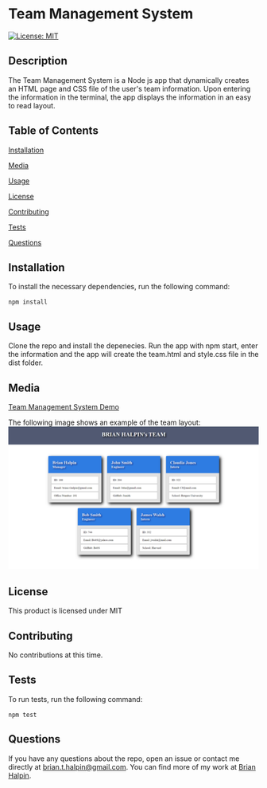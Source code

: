 # Team Management System
[![License: MIT](https://img.shields.io/badge/License-MIT-yellow.svg)](https://opensource.org/licenses/MIT)

## Description
The Team Management System is a Node js app that dynamically creates an HTML page and CSS file of the user's team information.  Upon entering the information in the terminal, the app displays the information in an easy to read layout.

## Table of Contents

[Installation](#installation)

[Media](#media)

[Usage](#usage)

[License](#license)

[Contributing](#contributing)

[Tests](#tests)

[Questions](#questions)

## Installation
To install the necessary dependencies, run the following command:

    npm install

## Usage
Clone the repo and install the depenecies.  Run the app with npm start, enter the information and the app will create the team.html and style.css file in the dist folder.

## Media
[Team Management System Demo](https://watch.screencastify.com/v/6mH7eIOe3nYa2C4DMHc6)

The following image shows an example of the team layout:
![Team information displayed in cards](./assets/images/html.png)

## License
This product is licensed under MIT

## Contributing
No contributions at this time.

## Tests
To run tests, run the following command:

    npm test

## Questions
If you have any questions about the repo, open an issue or contact me directly at <brian.t.halpin@gmail.com>. You can find more
    of my work at [Brian Halpin](https://github.com/bthalpin).
